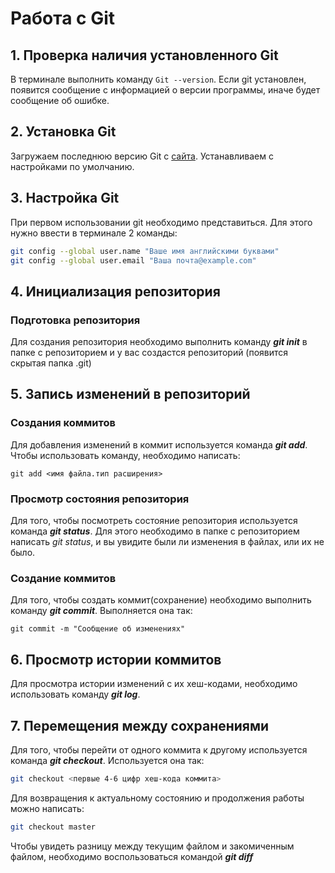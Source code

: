 # Работа с Git

## 1. Проверка наличия установленного Git
В терминале выполнить команду `Git --version`. Если git установлен, появится сообщение с информацией о версии программы, иначе будет сообщение об ошибке.

## 2. Установка Git
Загружаем последнюю версию Git с [сайта](https://git-scm.com/downloads). Устанавливаем с настройками по умолчанию.
## 3. Настройка Git
При первом использовании git необходимо представиться. Для этого нужно ввести в терминале 2 команды:
```Bash
git config --global user.name "Ваше имя английскими буквами"
git config --global user.email "Ваша почта@example.com"
```
## 4. Инициализация репозитория
### Подготовка репозитория
 Для создания репозитория необходимо выполнить команду *__git init__* в папке с репозиторием и у вас создастся репозиторий (появится скрытая папка .git)

## 5. Запись изменений в репозиторий
### Создания коммитов
Для добавления изменений в коммит используется команда *__git add__*. Чтобы использовать команду, необходимо написать:
```
git add <имя файла.тип расширения>
```
### Просмотр состояния репозитория
Для того, чтобы посмотреть состояние репозитория используется команда *__git status__*. Для этого необходимо в папке с репозиторием написать *git status*, и вы увидите были ли изменения в файлах, или их не было.

### Создание коммитов
Для того, чтобы создать коммит(сохранение) необходимо выполнить команду *__git commit__*. Выполняется она так:
```
git commit -m "Сообщение об изменениях"
```

## 6. Просмотр истории коммитов
Для просмотра истории изменений с их хеш-кодами, необходимо использовать команду *__git log__*. 

## 7. Перемещения между сохранениями
Для того, чтобы перейти от одного коммита к другому используется команда *__git checkout__*. Используется она так:
```Bash
git checkout <первые 4-6 цифр хеш-кода коммита>
```
Для возвращения к актуальному состоянию и продолжения работы можно написать:
```Bash
git checkout master
```
Чтобы увидеть разницу между текущим файлом и закомиченным файлом, необходимо воспользоваться командой *__git diff__*
